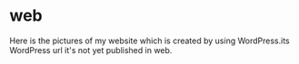 # web
Here is the pictures of my website which is created by using WordPress.its WordPress url it's not yet published in web. 
